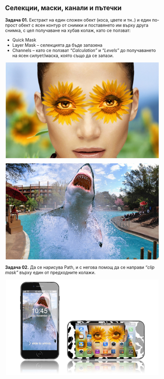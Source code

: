 ## Селекции, маски, канали и пътечки

**Задача 01.** Екстракт на един сложен обект (коса, цвете и тн..) и един по-прост обект с ясен контур от снимки и поставянето им върху друга снимка, с цел получаване на хубав колаж, като се ползват:
   * Quick Mask
   * Layer Mask – селекцията  да бъде запазена
   * Channels – като се ползват  *“Calculation”* и *“Levels”* до получаването на ясен силует/маска, която също да се запази.

<p align="center"><img width=500px src="https://github.com/Termininja/TelerikAcademy/blob/master/PS/01.%20Selections%2C%20Masks%2C%20Channels%20and%20Paths/images/collage%201.jpg" /></p>

<p align="center"><img width=500px src="https://github.com/Termininja/TelerikAcademy/blob/master/PS/01.%20Selections%2C%20Masks%2C%20Channels%20and%20Paths/images/collage%202.jpg" /></p>

**Задача 02.** Да се нарисува Path, и с негова помощ да се направи *“clip mask”* върху един от предходните колажи.

<p align="center"><img width=500px src="https://github.com/Termininja/TelerikAcademy/blob/master/PS/01.%20Selections%2C%20Masks%2C%20Channels%20and%20Paths/images/iPhone.jpg" /></p>
